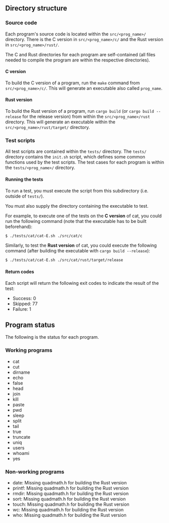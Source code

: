 ## Directory structure

### Source code

Each program's source code is located within the `src/<prog_name>/` directory.
There is the C version in `src/<prog_name>/c/` and the Rust version in
`src/<prog_name>/rust/`.

The C and Rust directories for each program are self-contained (all files
needed to compile the program are within the respective directories).

#### C version

To build the C version of a program, run the `make` command from
`src/<prog_name>/c/`. This will generate an executable also called
`prog_name`.

#### Rust version

To build the Rust version of a program, run `cargo build` (or
`cargo build --release` for the release version) from within the
`src/<prog_name>/rust` directory. This will generate an executable within the
`src/<prog_name>/rust/target/` directory.

### Test scripts

All test scripts are contained within the `tests/` directory. The `tests/`
directory contains the `init.sh` script, which defines some common functions
used by the test scripts. The test cases for each program is within the
`tests/<prog_name>/` directory.

#### Running the tests

To run a test, you must execute the script from this subdirectory (i.e. outside
of `tests/`).

You must also supply the directory containing the executable to test.

For example, to execute one of the tests on the **C version** of cat, you could
run the following command (note that the executable has to be built beforehand):

```sh
$ ./tests/cat/cat-E.sh ./src/cat/c
```

Similarly, to test the **Rust version** of cat, you could execute the following
command (after building the executable with `cargo build --release`):

```sh
$ ./tests/cat/cat-E.sh ./src/cat/rust/target/release
```

#### Return codes

Each script will return the following exit codes to indicate the result of the
test:

* Success: 0
* Skipped: 77
* Failure: 1

## Program status

The following is the status for each program.

### Working programs
* cat
* cut
* dirname
* echo
* false
* head
* join
* kill
* paste
* pwd
* sleep
* split
* tail
* true
* truncate
* uniq
* users
* whoami
* yes

### Non-working programs
* date: Missing quadmath.h for building the Rust version
* printf: Missing quadmath.h for building the Rust version
* rmdir: Missing quadmath.h for building the Rust version
* sort: Missing quadmath.h for building the Rust version
* touch: Missing quadmath.h for building the Rust version
* wc: Missing quadmath.h for building the Rust version
* who: Missing quadmath.h for building the Rust version
